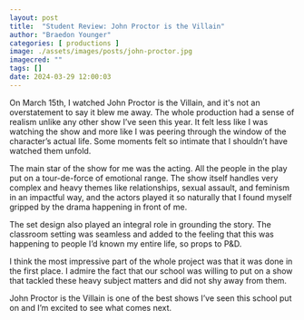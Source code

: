 ```yaml
---
layout: post
title:  "Student Review: John Proctor is the Villain"
author: "Braedon Younger"
categories: [ productions ]
image: ./assets/images/posts/john-proctor.jpg
imagecred: ""
tags: []
date: 2024-03-29 12:00:03
---
```

On March 15th, I watched John Proctor is the Villain, and it's not an overstatement to say it blew me away. The whole production had a sense of realism unlike any other show I’ve seen this year. It felt less like I was watching the show and more like I was peering through the window of the character’s actual life. Some moments felt so intimate that I shouldn’t have watched them unfold. 

The main star of the show for me was the acting. All the people in the play put on a tour-de-force of emotional range. The show itself handles very complex and heavy themes like relationships, sexual assault, and feminism in an impactful way, and the actors played it so naturally that I found myself gripped by the drama happening in front of me. 

The set design also played an integral role in grounding the story. The classroom setting was seamless and added to the feeling that this was happening to people I’d known my entire life, so props to P&D.

I think the most impressive part of the whole project was that it was done in the first place. I admire the fact that our school was willing to put on a show that tackled these heavy subject matters and did not shy away from them. 

John Proctor is the Villain is one of the best shows I’ve seen this school put on and I’m excited to see what comes next.